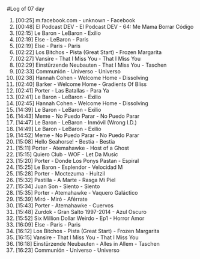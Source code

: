 #Log of 07 day

1. [00:25] m.facebook.com - unknown - Facebook
1. [00:48] El Podcast DEV - El Podcast DEV - 64: Me Mama Borrar Código
1. [02:15] Le Baron - LeBaron - Exilio
1. [02:19] Else - LeBaron - Paris
1. [02:19] Else - Paris - Paris
1. [02:22] Los Bitchos - Pista (Great Start) - Frozen Margarita
1. [02:27] Vansire - That I Miss You - That I Miss You
1. [02:29] Einstürzende Neubauten - That I Miss You - Taschen
1. [02:33] Communión - Universo - Universo
1. [02:38] Hannah Cohen - Welcome Home - Dissolving
1. [02:40] Barker - Welcome Home - Gradients Of Bliss
1. [02:41] Porter - Las Batallas - Para Ya
1. [02:41] Le Baron - LeBaron - Exilio
1. [02:45] Hannah Cohen - Welcome Home - Dissolving
1. [14:39] Le Baron - LeBaron - Exilio
1. [14:43] Meme - No Puedo Parar - No Puedo Parar
1. [14:47] Le Baron - LeBaron - Inmóvil (Wrong I.D.)
1. [14:49] Le Baron - LeBaron - Exilio
1. [14:52] Meme - No Puedo Parar - No Puedo Parar
1. [15:08] Hello Seahorse! - Bestia - Bestia
1. [15:11] Porter - Atemahawke - Host of a Ghost
1. [15:15] Quiero Club - WOF - Let Da Music
1. [15:20] Porter - Donde Los Ponys Pastan - Espiral
1. [15:25] Le Baron - Esplendor - Velocidad M
1. [15:28] Porter - Moctezuma - Huitzil
1. [15:32] Pastilla - A Marte - Rasga Mi Piel
1. [15:34] Juan Son - Siento - Siento
1. [15:35] Porter - Atemahawke - Vaquero Galáctico
1. [15:39] Miró - Miró - Aférrate
1. [15:43] Porter - Atemahawke - Cuervos
1. [15:48] Zurdok - Gran Salto 1997-2014 - Azul Oscuro
1. [15:52] Six Million Dollar Weirdo - Ep1 - Horror Amor
1. [16:09] Else - Paris - Paris
1. [16:12] Los Bitchos - Pista (Great Start) - Frozen Margarita
1. [16:15] Vansire - That I Miss You - That I Miss You
1. [16:18] Einstürzende Neubauten - Alles in Allem - Taschen
1. [16:23] Communión - Universo - Universo
